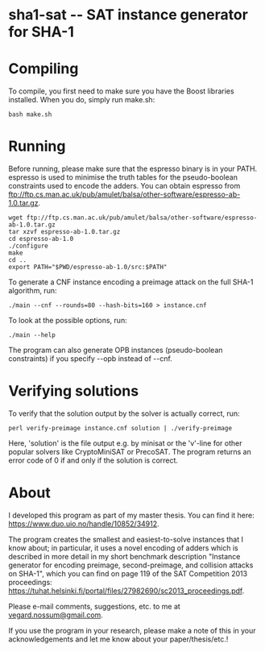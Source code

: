 sha1-sat -- SAT instance generator for SHA-1
============================================


# Compiling

To compile, you first need to make sure you have the Boost libraries
installed. When you do, simply run make.sh:

    bash make.sh


# Running

Before running, please make sure that the espresso binary is in your PATH.
espresso is used to minimise the truth tables for the pseudo-boolean
constraints used to encode the adders. You can obtain espresso from
<ftp://ftp.cs.man.ac.uk/pub/amulet/balsa/other-software/espresso-ab-1.0.tar.gz>.

    wget ftp://ftp.cs.man.ac.uk/pub/amulet/balsa/other-software/espresso-ab-1.0.tar.gz
    tar xzvf espresso-ab-1.0.tar.gz
    cd espresso-ab-1.0
    ./configure
    make
    cd ..
    export PATH="$PWD/espresso-ab-1.0/src:$PATH"

To generate a CNF instance encoding a preimage attack on the full SHA-1
algorithm, run:

    ./main --cnf --rounds=80 --hash-bits=160 > instance.cnf

To look at the possible options, run:

    ./main --help

The program can also generate OPB instances (pseudo-boolean constraints) if
you specify --opb instead of --cnf.


# Verifying solutions

To verify that the solution output by the solver is actually correct, run:

    perl verify-preimage instance.cnf solution | ./verify-preimage

Here, 'solution' is the file output e.g. by minisat or the 'v'-line for
other popular solvers like CryptoMiniSAT or PrecoSAT. The program returns
an error code of 0 if and only if the solution is correct.


# About

I developed this program as part of my master thesis. You can find it here:
<https://www.duo.uio.no/handle/10852/34912>.

The program creates the smallest and easiest-to-solve instances that I know
about; in particular, it uses a novel encoding of adders which is described
in more detail in my short benchmark description "Instance generator for
encoding preimage, second-preimage, and collision attacks on SHA-1", which
you can find on page 119 of the SAT Competition 2013 proceedings:
<https://tuhat.helsinki.fi/portal/files/27982690/sc2013_proceedings.pdf>.

Please e-mail comments, suggestions, etc. to me at <vegard.nossum@gmail.com>.

If you use the program in your research, please make a note of this in your
acknowledgements and let me know about your paper/thesis/etc.!
